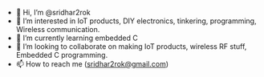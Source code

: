 - 👋 Hi, I’m @sridhar2rok
- 👀 I’m interested in IoT products, DIY electronics, tinkering, programming, Wireless communication.
- 🌱 I’m currently learning embedded C
- 💞️ I’m looking to collaborate on making IoT products, wireless RF stuff, Embedded C programming.
- 📫 How to reach me (sridhar2rok@gmail.com)

<!---
sridhar2rok/sridhar2rok is a ✨ special ✨ repository because its `README.md` (this file) appears on your GitHub profile.
You can click the Preview link to take a look at your changes.
--->
